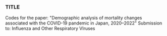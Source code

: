 ### TITLE ###
Codes for the paper:
"Demographic analysis of mortality changes associated with the COVID-19 pandemic in Japan, 2020–2022"
Submission to: Influenza and Other Respiratory VIruses
